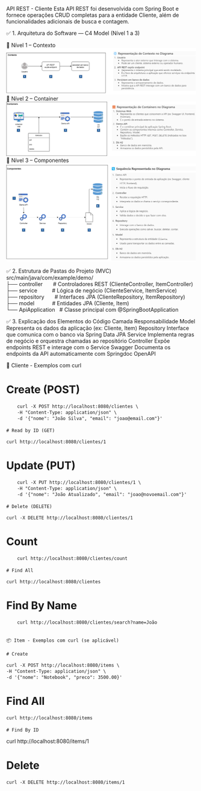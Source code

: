 API REST - Cliente
Esta API REST foi desenvolvida com Spring Boot e fornece operações CRUD completas para a entidade Cliente, além de funcionalidades adicionais de busca e contagem.

✅ 1. Arquitetura do Software — C4 Model (Nível 1 a 3)

🔹 Nível 1 – Contexto
![Diagrama N0](./arquitetura/N1.png)
🔹 Nível 2 – Container
![Diagrama N2](./arquitetura/N2.png)
🔹 Nível 3 – Componentes
![Diagrama N2](./arquitetura/N3.png)

✅ 2. Estrutura de Pastas do Projeto (MVC)
src/main/java/com/example/demo/
├── controller       # Controladores REST (ClienteController, ItemController)
├── service          # Lógica de negócio (ClienteService, ItemService)
├── repository       # Interfaces JPA (ClienteRepository, ItemRepository)
├── model            # Entidades JPA (Cliente, Item)
└── ApiApplication   # Classe principal com @SpringBootApplication

✅ 3. Explicação dos Elementos do Código
Camada
Responsabilidade
Model
Representa os dados da aplicação (ex: Cliente, Item)
Repository
Interface que comunica com o banco via Spring Data JPA
Service
Implementa regras de negócio e orquestra chamadas ao repositório
Controller
Expõe endpoints REST e interage com o Service
Swagger
Documenta os endpoints da API automaticamente com Springdoc OpenAPI

🧾 Cliente - Exemplos com curl
# Create (POST)
```    
    curl -X POST http://localhost:8080/clientes \
    -H "Content-Type: application/json" \
    -d '{"nome": "João Silva", "email": "joao@email.com"}'

# Read by ID (GET)
```    
    curl http://localhost:8080/clientes/1

# Update (PUT)
```    
    curl -X PUT http://localhost:8080/clientes/1 \
    -H "Content-Type: application/json" \
    -d '{"nome": "João Atualizado", "email": "joao@novoemail.com"}'

# Delete (DELETE)
```    
    curl -X DELETE http://localhost:8080/clientes/1

# Count
```    
    curl http://localhost:8080/clientes/count

# Find All
```   
    curl http://localhost:8080/clientes

# Find By Name
```   
    curl http://localhost:8080/clientes/search?name=João


📦 Item - Exemplos com curl (se aplicável)

# Create
```
    curl -X POST http://localhost:8080/items \
    -H "Content-Type: application/json" \
    -d '{"nome": "Notebook", "preco": 3500.00}'

# Find All
```
curl http://localhost:8080/items

# Find By ID
```
curl http://localhost:8080/items/1

# Delete
 ```
 curl -X DELETE http://localhost:8080/items/1
